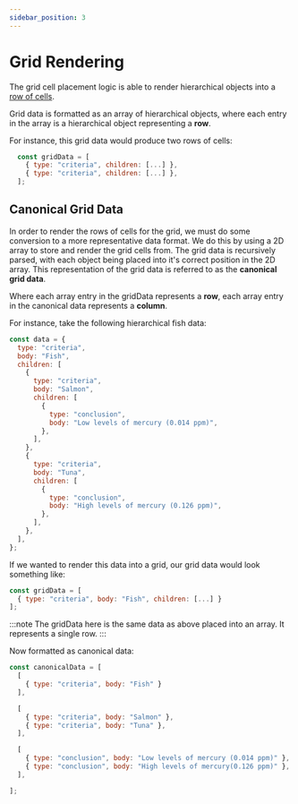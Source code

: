 ```yaml
---
sidebar_position: 3
---
```


# Grid Rendering

The grid cell placement logic is able to render hierarchical objects into a [row of cells](./grid-cells.md).

Grid data is formatted as an array of hierarchical objects, where each entry in the array is a hierarchical object representing a **row**.

For instance, this grid data would produce two rows of cells:

```js
  const gridData = [
    { type: "criteria", children: [...] },
    { type: "criteria", children: [...] },
  ];
```

## Canonical Grid Data

In order to render the rows of cells for the grid, we must do some conversion to a more representative data format. We do this by using a 2D array to store and render the grid cells from. The grid data is recursively parsed, with each object being placed into it's correct position in the 2D array. This representation of the grid data is referred to as the **canonical grid data**.

Where each array entry in the gridData represents a **row**, each array entry in the canonical data represents a **column**. 

For instance, take the following hierarchical fish data:

```js
const data = {
  type: "criteria",
  body: "Fish",
  children: [
    {
      type: "criteria",
      body: "Salmon",
      children: [
        {
          type: "conclusion",
          body: "Low levels of mercury (0.014 ppm)",
        },
      ],
    },
    {
      type: "criteria",
      body: "Tuna",
      children: [
        {
          type: "conclusion",
          body: "High levels of mercury (0.126 ppm)",
        },
      ],
    },
  ],
};
```

If we wanted to render this data into a grid, our grid data would look something like:

```js
const gridData = [
  { type: "criteria", body: "Fish", children: [...] }
];
```

:::note
The gridData here is the same data as above placed into an array. It represents a single row.
:::

Now formatted as canonical data:

```js
const canonicalData = [
  [ 
    { type: "criteria", body: "Fish" } 
  ],

  [
    { type: "criteria", body: "Salmon" },
    { type: "criteria", body: "Tuna" },
  ],

  [
    { type: "conclusion", body: "Low levels of mercury (0.014 ppm)" },
    { type: "conclusion", body: "High levels of mercury(0.126 ppm)" },
  ],

];
```
